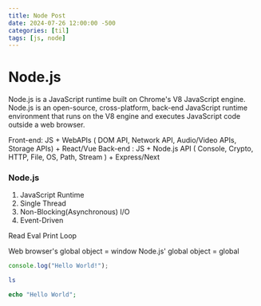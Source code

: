 ```yaml
---
title: Node Post
date: 2024-07-26 12:00:00 -500
categories: [til]
tags: [js, node]
---
```


# Node.js

Node.js is a JavaScript runtime built on Chrome's V8 JavaScript engine.
Node.js is an open-source, cross-platform, back-end JavaScript runtime environment that runs on the V8 engine and executes JavaScript code outside a web browser.

Front-end: JS + WebAPIs ( DOM API, Network API, Audio/Video APIs, Storage APIs) + React/Vue
Back-end : JS + Node.js API ( Console, Crypto, HTTP, File, OS, Path, Stream ) + Express/Next

### Node.js

1. JavaScript Runtime
2. Single Thread
3. Non-Blocking(Asynchronous) I/O
4. Event-Driven

Read Eval Print Loop

Web browser's global object = window
Node.js' global object = global

```javascript
console.log("Hello World!");
```

```bash
ls
```

```php
echo "Hello World";
```
